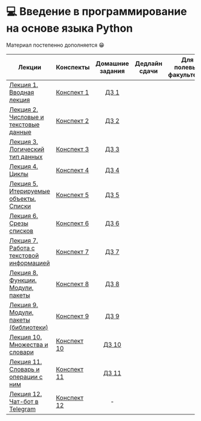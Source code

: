 # 💻 Введение в программирование на основе языка Python

Материал постепенно дополняется 😁

Лекции | Конспекты | Домашние задания | Дедлайн сдачи | Для полевых факультетов
|----|----|:----:|:----:|:----:|
| [Лекция 1. Вводная лекция](https://youtu.be/9gycE4zmtj0) | [Конспект 1]() | [ДЗ 1](https://contest.yandex.ru/contest/35744/problems/) |||
| [Лекция 2. Числовые и текстовые данные](https://youtu.be/WS2bg4gyh8w) | [Конспект 2]() | [ДЗ 2](https://contest.yandex.ru/contest/35454/problems/) |||
| [Лекция 3. Логический тип данных](https://youtu.be/aYwuHbBwdck) | [Конспект 3]() | [ДЗ 3](https://contest.yandex.ru/contest/36261/problems/) |||
| [Лекция 4. Циклы](https://youtu.be/JMD3Ebgtu2U) | [Конспект 4]() | [ДЗ 4](https://contest.yandex.ru/contest/36488/problems/) |||
| [Лекция 5. Итерируемые объекты. Списки](https://youtu.be/Z-2JEYs5VKM) | [Конспект 5]() | [ДЗ 5](https://contest.yandex.ru/contest/36713/problems/) |||
| [Лекция 6. Срезы списков](https://youtu.be/tlp2R6uKBfw) | [Конспект 6]() | [ДЗ 6](https://contest.yandex.ru/contest/36942/problems/) |||
| [Лекция 7. Работа с текстовой информацией](https://youtu.be/OA9OiCuNlOI) | [Конспект 7]() | [ДЗ 7](https://contest.yandex.ru/contest/37238/problems/) |||
| [Лекция 8. Функции. Модули, пакеты](https://youtu.be/LuqdvFE3ULk) | [Конспект 8]() | [ДЗ 8](https://contest.yandex.ru/contest/37468/problems) |||
| [Лекция 9. Модули, пакеты (библиотеки)](https://youtu.be/WhH4l578shk) | [Конспект 9]() | [ДЗ 9](https://contest.yandex.ru/contest/37578/problems) |||
| [Лекция 10. Множества и словари](https://youtu.be/XD-l0Nhi_iY) | [Конспект 10]() | [ДЗ 10](https://contest.yandex.ru/contest/37751/problems) |||
| [Лекция 11. Словарь и операции с ним](https://youtu.be/ffW_HeusBpA) | [Конспект 11]() | [ДЗ 11](https://contest.yandex.ru/contest/37830/problems/) |||
| [Лекция 12. Чат-бот в Telegram](https://youtu.be/irQC408YSD8) | [Конспект 12]() | - |||
